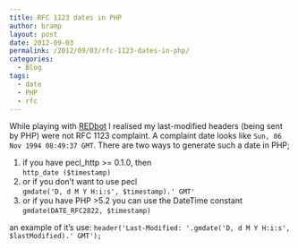 ```yaml
---
title: RFC 1123 dates in PHP
author: bramp
layout: post
date: 2012-09-03
permalink: /2012/09/03/rfc-1123-dates-in-php/
categories:
  - Blog
tags:
  - date
  - PHP
  - rfc
---
```

While playing with [REDbot][1] I realised my last-modified headers (being sent by PHP) were not RFC 1123 complaint. A complaint date looks like `Sun, 06 Nov 1994 08:49:37 GMT`. There are two ways to generate such a date in PHP; <!--more-->

  1. if you have pecl_http >= 0.1.0, then  
    `http_date ($timestamp)`
  2. or if you don&#8217;t want to use pecl  
    `gmdate('D, d M Y H:i:s', $timestamp).' GMT'` 
  3. or if you have PHP >5.2 you can use the DateTime constant  
    `gmdate(DATE_RFC2822, $timestamp)` 

an example of it&#8217;s use: `header('Last-Modified: '.gmdate('D, d M Y H:i:s', $lastModified).' GMT');`

 [1]: http://redbot.org/